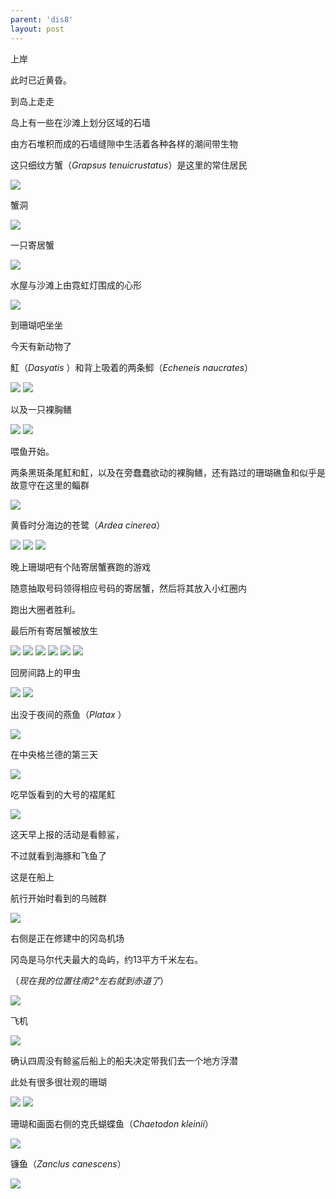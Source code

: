 ```yaml
---
parent: 'dis8'
layout: post
---
```


上岸

此时已近黄昏。

到岛上走走

岛上有一些在沙滩上划分区域的石墙

由方石堆积而成的石墙缝隙中生活着各种各样的潮间带生物

这只细纹方蟹（<i>Grapsus tenuicrustatus</i>）是这里的常住居民

<img class='disc' src='https://lykoseremos.github.io/gmalb-01/dis8/423.jpg'>

蟹洞

<img class='disc' src='https://lykoseremos.github.io/gmalb-01/dis8/424.jpg'>

一只寄居蟹

<img class='disc' src='https://lykoseremos.github.io/gmalb-01/dis8/425.jpg'>

水屋与沙滩上由霓虹灯围成的心形

<img class='disc' src='https://lykoseremos.github.io/gmalb-01/dis8/426.jpg'>

到珊瑚吧坐坐

今天有新动物了

魟（<i>Dasyatis </i>）和背上吸着的两条鮣（<i>Echeneis naucrates</i>）

<img class='disc' src='https://lykoseremos.github.io/gmalb-01/dis8/427.jpg'>

<img class='disc' src='https://lykoseremos.github.io/gmalb-01/dis8/428.jpg'>

以及一只裸胸鳝

<img class='disc' src='https://lykoseremos.github.io/gmalb-01/dis8/429.jpg'>

<img class='disc' src='https://lykoseremos.github.io/gmalb-01/dis8/430.jpg'>

喂鱼开始。

两条黑斑条尾魟和魟，以及在旁蠢蠢欲动的裸胸鳝，还有路过的珊瑚礁鱼和似乎是故意守在这里的鲻群

<img class='disc' src='https://lykoseremos.github.io/gmalb-01/dis8/431.jpg'>

黄昏时分海边的苍鹭（<i>Ardea cinerea</i>）

<img class='disc' src='https://lykoseremos.github.io/gmalb-01/dis8/432.jpg'>

<img class='disc' src='https://lykoseremos.github.io/gmalb-01/dis8/433.jpg'>

<img class='disc' src='https://lykoseremos.github.io/gmalb-01/dis8/434.jpg'>

晚上珊瑚吧有个陆寄居蟹赛跑的游戏

随意抽取号码领得相应号码的寄居蟹，然后将其放入小红圈内

跑出大圈者胜利。

最后所有寄居蟹被放生

<img class='disc' src='https://lykoseremos.github.io/gmalb-01/dis8/435.jpg'>

<img class='disc' src='https://lykoseremos.github.io/gmalb-01/dis8/436.jpg'>

<img class='disc' src='https://lykoseremos.github.io/gmalb-01/dis8/437.jpg'>

<img class='disc' src='https://lykoseremos.github.io/gmalb-01/dis8/438.jpg'>

<img class='disc' src='https://lykoseremos.github.io/gmalb-01/dis8/439.jpg'>

<img class='disc' src='https://lykoseremos.github.io/gmalb-01/dis8/440.jpg'>

回房间路上的甲虫

<img class='disc' src='https://lykoseremos.github.io/gmalb-01/dis8/441.jpg'>

<img class='disc' src='https://lykoseremos.github.io/gmalb-01/dis8/442.jpg'>

出没于夜间的燕鱼（<i>Platax </i>）

<img class='disc' src='https://lykoseremos.github.io/gmalb-01/dis8/443.jpg'>

在中央格兰德的第三天

<img class='disc' src='https://lykoseremos.github.io/gmalb-01/dis8/444.jpg'>

吃早饭看到的大号的褶尾魟

<img class='disc' src='https://lykoseremos.github.io/gmalb-01/dis8/445.jpg'>

这天早上报的活动是看鲸鲨，

不过就看到海豚和飞鱼了

这是在船上

航行开始时看到的乌贼群

<img class='disc' src='https://lykoseremos.github.io/gmalb-01/dis8/446.jpg'>

右侧是正在修建中的冈岛机场

冈岛是马尔代夫最大的岛屿，约13平方千米左右。

（<i>现在我的位置往南2°左右就到赤道了</i>）

<img class='disc' src='https://lykoseremos.github.io/gmalb-01/dis8/447.jpg'>

飞机

<img class='disc' src='https://lykoseremos.github.io/gmalb-01/dis8/448.jpg'>

确认四周没有鲸鲨后船上的船夫决定带我们去一个地方浮潜

此处有很多很壮观的珊瑚

<img class='disc' src='https://lykoseremos.github.io/gmalb-01/dis8/449.jpg'>

<img class='disc' src='https://lykoseremos.github.io/gmalb-01/dis8/450.jpg'>

珊瑚和画面右侧的克氏蝴蝶鱼（<i>Chaetodon kleinii</i>）

<img class='disc' src='https://lykoseremos.github.io/gmalb-01/dis8/451.jpg'>

镰鱼（<i>Zanclus canescens</i>）

<img class='disc' src='https://lykoseremos.github.io/gmalb-01/dis8/452.jpg'>
